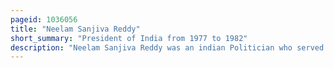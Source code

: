```yaml
---
pageid: 1036056
title: "Neelam Sanjiva Reddy"
short_summary: "President of India from 1977 to 1982"
description: "Neelam Sanjiva Reddy was an indian Politician who served as the sixth President of India from 1977 to 1982. Beginning a long political Career with the indian National Congress Party in the Independence Movement, he went on to hold several key Offices in independent India — as Deputy Chief Minister of Andhra State and the first chief Minister of Andhra Pradesh, a two-time Speaker of the Lok Sabha and a Union Minister— before becoming the indian President."
---
```

